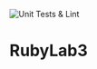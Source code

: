 ![Unit Tests & Lint](https://github.com/lionjove/RubyLab3/workflows/Unit%20Tests%20&%20Lint/badge.svg)

# RubyLab3
